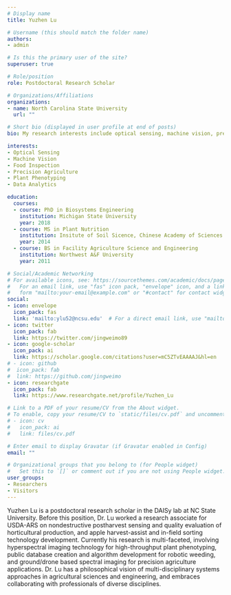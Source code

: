 ```yaml
---
# Display name
title: Yuzhen Lu

# Username (this should match the folder name)
authors:
- admin

# Is this the primary user of the site?
superuser: true

# Role/position
role: Postdoctoral Research Scholar

# Organizations/Affiliations
organizations:
- name: North Carolina State University
  url: ""

# Short bio (displayed in user profile at end of posts)
bio: My research interests include optical sensing, machine vision, precision agriculture, food assessment and data analytics.

interests:
- Optical Sensing
- Machine Vision
- Food Inspection
- Precision Agriculture
- Plant Phenotyping
- Data Analytics 

education:
  courses:
  - course: PhD in Biosystems Engineering
    institution: Michigan State University
    year: 2018
  - course: MS in Plant Nutrition
    institution: Insitute of Soil Sicence, Chinese Academy of Sciences
    year: 2014
  - course: BS in Facility Agriculture Science and Engineering
    institution: Northwest A&F University
    year: 2011

# Social/Academic Networking
# For available icons, see: https://sourcethemes.com/academic/docs/page-builder/#icons
#   For an email link, use "fas" icon pack, "envelope" icon, and a link in the
#   form "mailto:your-email@example.com" or "#contact" for contact widget.
social:
- icon: envelope
  icon_pack: fas
  link: 'mailto:ylu52@ncsu.edu'  # For a direct email link, use "mailto:ylu52@ncsu.edu".
- icon: twitter
  icon_pack: fab
  link: https://twitter.com/jingweimo89
- icon: google-scholar
  icon_pack: ai
  link: https://scholar.google.com/citations?user=mC5ZTvEAAAAJ&hl=en
# - icon: github
#  icon_pack: fab
#  link: https://github.com/jingweimo
- icon: researchgate
  icon_pack: fab
  link: https://www.researchgate.net/profile/Yuzhen_Lu

# Link to a PDF of your resume/CV from the About widget.
# To enable, copy your resume/CV to `static/files/cv.pdf` and uncomment the lines below.
# - icon: cv
#   icon_pack: ai
#   link: files/cv.pdf

# Enter email to display Gravatar (if Gravatar enabled in Config)
email: ""

# Organizational groups that you belong to (for People widget)
#   Set this to `[]` or comment out if you are not using People widget.
user_groups:
- Researchers
- Visitors
---
```


Yuzhen Lu is a postdoctoral research scholar in the DAISy lab at NC State University. Before this position, Dr. Lu worked a research associate for USDA-ARS on nondestructive postharvest sensing and quality evaluation of horticultural production, and apple harvest-assist and in-field sorting technology development. Currently his research is multi-faceted, involving hyperspectral imaging technology for high-throughput plant phenotyping, public database creation and algorithm development for robotic weeding, and ground/drone based spectral imaging for precision agriculture applications. Dr. Lu has a philosophical vision of multi-disciplinary systems approaches in agricultural sciences and engineering, and embraces collaborating with professionals of diverse disciplines.
